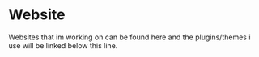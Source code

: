 # Website
Websites that im working on can be found here and the plugins/themes i use will be linked below this line.
